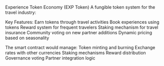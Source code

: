 Experience Token Economy (EXP Token)
A fungible token system for the travel industry:

Key Features:
Earn tokens through travel activities
Book experiences using tokens
Reward system for frequent travelers
Staking mechanism for travel insurance
Community voting on new partner additions
Dynamic pricing based on seasonality

The smart contract would manage:
Token minting and burning
Exchange rates with other currencies
Staking mechanisms
Reward distribution
Governance voting
Partner integration logic